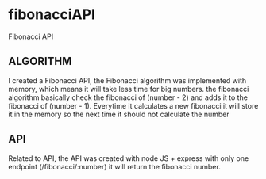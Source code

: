 # fibonacciAPI
Fibonacci API

## ALGORITHM

I created a Fibonacci API, the Fibonacci algorithm was implemented with memory, which means it will take less time for big numbers. the fibonacci algorithm basically check the fibonacci of (number - 2) and adds it to the fibonacci of (number - 1). Everytime it calculates a new fibonacci it will store it in the memory so the next time it should not calculate the number

## API


Related to API, the API was created with node JS + express with only one endpoint (/fibonacci/:number) it will return the fibonacci number.


